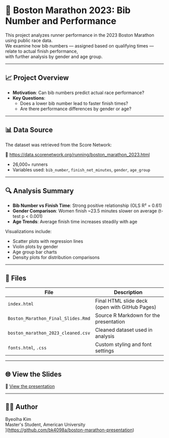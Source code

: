 # 🏃 Boston Marathon 2023: Bib Number and Performance

This project analyzes runner performance in the 2023 Boston Marathon using public race data.  
We examine how bib numbers — assigned based on qualifying times — relate to actual finish performance,  
with further analysis by gender and age group.

---

## 📈 Project Overview

- **Motivation**: Can bib numbers predict actual race performance?
- **Key Questions**:
  - Does a lower bib number lead to faster finish times?
  - Are there performance differences by gender or age?

---

## 📊 Data Source

The dataset was retrieved from the Score Network:

🔗 https://data.scorenetwork.org/running/boston_marathon_2023.html

- 26,000+ runners
- Variables used: `bib_number`, `finish_net_minutes`, `gender`, `age_group`

---

## 🔍 Analysis Summary

- **Bib Number vs Finish Time**: Strong positive relationship (OLS R² = 0.61)
- **Gender Comparison**: Women finish ~23.5 minutes slower on average (t-test p < 0.001)
- **Age Trends**: Average finish time increases steadily with age

Visualizations include:
- Scatter plots with regression lines
- Violin plots by gender
- Age group bar charts
- Density plots for distribution comparisons

---

## 📂 Files

| File | Description |
|------|-------------|
| `index.html` | Final HTML slide deck (open with GitHub Pages) |
| `Boston_Marathon_Final_Slides.Rmd` | Source R Markdown for the presentation |
| `boston_marathon_2023_cleaned.csv` | Cleaned dataset used in analysis |
| `fonts.html`, `.css` | Custom styling and font settings |

---

## 🌐 View the Slides

🔗 [View the presentation](https://bk4098a.github.io/boston-marathon-presentation/)

---

## 👩‍💻 Author

Byeolha Kim  
Master's Student, American University  
](https://github.com/bk4098a/boston-marathon-presentation)
